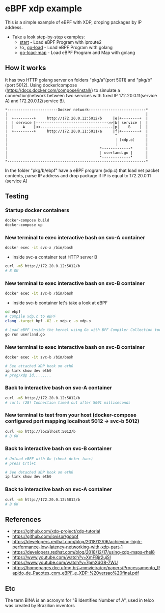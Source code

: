 # eBPF xdp example
This is a simple example of eBPF with XDP, droping packages by IP address.

- Take a look step-by-step examples:
  - [start](https://github.com/andref5/bina/tree/main) - Load eBPF Program with iproute2
  - \o_ [go-load](https://github.com/andref5/bina/tree/go-load)  - Load eBPF Program with golang
  - [go-load-map](https://github.com/andref5/bina/tree/go-load) - Load eBPF Program and Map with golang

## How it works

It has two HTTP golang server on folders "pkg/a"(port 5011) and "pkg/b"(port 5012).
Using docker/compose (https://docs.docker.com/compose/install/) to simulate a connection/network between two services with fixed IP 172.20.0.11(service A) and 172.20.0.12(service B).

```
*-----------------------Docker network--------------------------*
|                                                               |
|  +---------+     http://172.20.0.12:5012/b     |e|+--------+  |
|  | service |--------------------------------->>|b| service |  |
|  |    A    |<<---------------------------------|p|    B    |  |
|  +---------+     http://172.20.0.11:5011/a     |f|+--------+  |
|                                                 ^             |
|                                                 | (xdp.o)     |
|                                                 |             |
|                                          *-------------*      |
|                                          | userland.go |      |
|                                          *-------------*      |
*---------------------------------------------------------------*
```

In the folder "pkg/b/ebpf" have a eBPF program (xdp.c) that load net packet contents, parse IP address and drop package if IP is equal to 172.20.0.11 (service A)

## Testing

### Startup docker containers
```bash
docker-compose build
docker-compose up
```

### New terminal to exec interactive bash on svc-A container
```bash
docker exec -it svc-a /bin/bash
```
- Inside svc-a container test HTTP server B
```bash
curl -m5 http://172.20.0.12:5012/b
# B OK
```

### New terminal to exec interactive bash on svc-B container
```bash
docker exec -it svc-b /bin/bash
```
- Inside svc-b container let's take a look at eBPF 
```bash
cd ebpf
# compile xdp.c to eBPF
clang -target bpf -O2 -c xdp.c -o xdp.o

# Load eBPF inside the kernel using Go with BPF Compiler Collection toolkit (BCC)
go run userland.go
```

### New terminal to exec interactive bash on svc-B container
```bash
docker exec -it svc-b /bin/bash

# See attached XDP hook on eth0
ip link show dev eth0
# prog/xdp id........
```

### Back to interactive bash on svc-A container
```bash
curl -m5 http://172.20.0.12:5012/b
# curl: (28) Connection timed out after 5001 milliseconds
```

### New terminal to test from your host (docker-compose configured port mapping localhost 5012 -> svc-b 5012)
```bash
curl -m5 http://localhost:5012/b
# B OK
```

### Back to interactive bash on svc-B container
```bash
# Unload eBPF with Go (check defer func)
# press Crtl+C

# See detached XDP hook on eth0
ip link show dev eth0
```

### Back to interactive bash on svc-A container
```bash
curl -m5 http://172.20.0.12:5012/b
# B OK
```

## References

- https://github.com/xdp-project/xdp-tutorial
- https://github.com/iovisor/gobpf
- https://developers.redhat.com/blog/2018/12/06/achieving-high-performance-low-latency-networking-with-xdp-part-1
- https://developers.redhat.com/blog/2018/12/17/using-xdp-maps-rhel8
- https://www.youtube.com/watch?v=XmFBjr2ujSI
- https://www.youtube.com/watch?v=7pmXdG8-7WU
- https://homepages.dcc.ufmg.br/~mmvieira/cc/papers/Processamento_Rapido_de_Pacotes_com_eBPF_e_XDP-%20versao%20final.pdf


## Etc

The term BINA is an acronym for "B Identifies Number of A", used in telco was created by Brazilian inventors